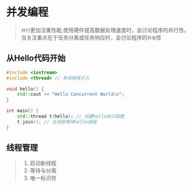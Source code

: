 # 并发编程

> `并行`更加注重性能,使用硬件提高数据处理速度时，会讨论程序的并行性。  
> 当关注重点在于任务分离或任务响应时，会讨论程序的`并发`性

## 从Hello代码开始

```cpp
#include <iostream>
#include <thread> // 多线程库引入

void hello() {
    std::cout << "Hello Concurrent World\n";
}

int main() {
    std::thread t(hello); // 创建hello执行函数
    t.join(); // 主线程等待hello线程
}
```

## 线程管理

> 1. 启动新线程  
> 2. 等待与分离  
> 3. 唯一标识符  

